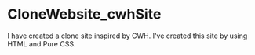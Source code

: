 # CloneWebsite_cwhSite
I have created a clone site inspired by CWH. I've created this site by using HTML and Pure CSS.
